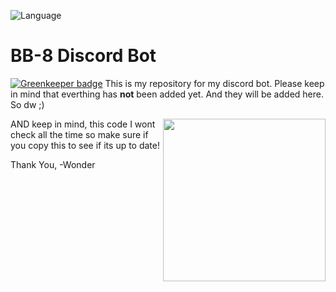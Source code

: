 ![Language](https://img.shields.io/badge/language-node.js-yellow.svg)
# BB-8 Discord Bot

[![Greenkeeper badge](https://badges.greenkeeper.io/YaBoyWonder/BB-8-Bot.svg)](https://greenkeeper.io/)
This is my repository for my discord bot. Please keep in mind that everthing has **not** been added yet. And they will be added here. So dw ;)



<img align="right" height="260" src="http://i.imgur.com/Wna1Yrn.png">

AND keep in mind, this code I wont check all the time so make sure if you copy this to see if its up to date!

Thank You,
-Wonder
